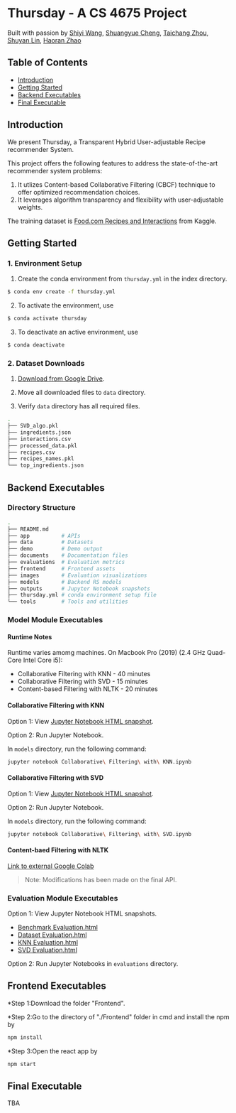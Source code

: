 # Thursday -  A CS 4675 Project
Built with passion by [Shiyi Wang](mailto:swang793@gatech.edu), [Shuangyue Cheng](mailto:katcheng@gatech.edu), [Taichang Zhou](mailto:tzhou915@gatech.edu), [Shuyan Lin](mailto:slin915@gatech.edu), [Haoran Zhao](mailto:hzhao353@gatech.edu)

## Table of Contents
- [Introduction](#introduction)
- [Getting Started](#getting-started)
- [Backend Executables](#backend-executables)
- [Final Executable](#final-executable)

## Introduction
We present Thursday, a Transparent Hybrid User-adjustable Recipe recommender System.

This project offers the following features to address the state-of-the-art recommender system problems:

1. It utlizes Content-based Collaborative Filtering (CBCF) technique to offer optimized recommendation choices.
2. It leverages algorithm transparency and flexibility with user-adjustable weights.

The training dataset is [Food.com Recipes and Interactions](https://www.kaggle.com/datasets/shuyangli94/food-com-recipes-and-user-interactions?select=RAW_recipes.csv) from Kaggle.

## Getting Started

### 1. Environment Setup

1. Create the conda environment from `thursday.yml` in the index directory.

```sh
$ conda env create -f thursday.yml
```

2. To activate the environment, use
```sh
$ conda activate thursday
```

3. To deactivate an active environment, use
```sh
$ conda deactivate
```

### 2. Dataset Downloads

1. [Download from Google Drive](https://drive.google.com/drive/folders/1-f0rpDQ_XbWw9TOlKIIqJDdUqekTdSIC?usp=sharing).

2. Move all downloaded files to <code>data</code> directory.

3. Verify <code>data</code> directory has all required files.
```sh
.
├── SVD_algo.pkl
├── ingredients.json
├── interactions.csv
├── processed_data.pkl
├── recipes.csv
├── recipes_names.pkl
└── top_ingredients.json
```

## Backend Executables

### Directory Structure
```sh
.
├── README.md
├── app          # APIs
├── data         # Datasets
├── demo         # Demo output
├── documents    # Documentation files
├── evaluations  # Evaluation metrics
├── frontend     # Frontend assets
├── images       # Evaluation visualizations
├── models       # Backend RS models
├── outputs      # Jupyter Notebook snapshots
├── thursday.yml # conda environment setup file
└── tools        # Tools and utilities
```

### Model Module Executables

#### Runtime Notes

Runtime varies amomg machines. On Macbook Pro (2019) (2.4 GHz Quad-Core Intel Core i5):

* Collaborative Filtering with KNN - 40 minutes
* Collaborative Filtering with SVD - 15 minutes
* Content-based Filtering with NLTK - 20 minutes

#### Collaborative Filtering with KNN

Option 1: View [Jupyter Notebook HTML snapshot](https://github.com/Shiyi-Wang/recipeRecSys/blob/main/outputs/Collaborative%20Filtering%20with%20KNN.html).

Option 2: Run Jupyter Notebook.

In <code>models</code> directory, run the following command:

```sh
jupyter notebook Collaborative\ Filtering\ with\ KNN.ipynb 
```

#### Collaborative Filtering with SVD

Option 1: View [Jupyter Notebook HTML snapshot](https://github.com/Shiyi-Wang/recipeRecSys/blob/main/outputs/Collaborative%20Filtering%20with%20SVD.html).

Option 2: Run Jupyter Notebook.

In <code>models</code> directory, run the following command:

```sh
jupyter notebook Collaborative\ Filtering\ with\ SVD.ipynb 
```

#### Content-baed Filtering with NLTK

[Link to external Google Colab](https://colab.research.google.com/drive/1eq5x3gYnl_-8Rszju_L9TFl5tnpFkhB8)

> Note: Modifications has been made on the final API.

### Evaluation Module Executables

Option 1: View Jupyter Notebook HTML snapshots.

* [Benchmark Evaluation.html](https://github.com/Shiyi-Wang/recipeRecSys/blob/main/outputs/Benchmark%20Evaluation.html)
* [Dataset Evaluation.html](https://github.com/Shiyi-Wang/recipeRecSys/blob/main/outputs/Dataset%20Evaluation.html)
* [KNN Evaluation.html](https://github.com/Shiyi-Wang/recipeRecSys/blob/main/outputs/KNN%20Evaluation.html)
* [SVD Evaluation.html](https://github.com/Shiyi-Wang/recipeRecSys/blob/main/outputs/SVD%20Evaluation.html)

Option 2: Run Jupyter Notebooks in <code>evaluations</code> directory.


## Frontend Executables
*Step 1:Download the folder "Frontend".

*Step 2:Go to the directory of "./Frontend" folder in cmd and install the npm by  

```sh
npm install
```

*Step 3:Open the react app by 

```sh
npm start
```

## Final Executable

TBA
